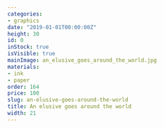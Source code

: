 ```yaml
---
categories:
- graphics
date: "2019-01-01T00:00:00Z"
height: 30
id: 0
inStock: true
isVisible: true
mainImage: an_elusive_goes_around_the_world.jpg
materials:
- ink
- paper
order: 164
price: 100
slug: an-elusive-goes-around-the-world
title: An elusive goes around the world
width: 21
---
```


